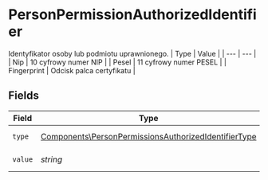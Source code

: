 # PersonPermissionAuthorizedIdentifier

Identyfikator osoby lub podmiotu uprawnionego.
| Type | Value |
| --- | --- |
| Nip | 10 cyfrowy numer NIP |
| Pesel | 11 cyfrowy numer PESEL |
| Fingerprint | Odcisk palca certyfikatu |


## Fields

| Field                                                                                                                        | Type                                                                                                                         | Required                                                                                                                     | Description                                                                                                                  |
| ---------------------------------------------------------------------------------------------------------------------------- | ---------------------------------------------------------------------------------------------------------------------------- | ---------------------------------------------------------------------------------------------------------------------------- | ---------------------------------------------------------------------------------------------------------------------------- |
| `type`                                                                                                                       | [Components\PersonPermissionsAuthorizedIdentifierType](../../Models/Components/PersonPermissionsAuthorizedIdentifierType.md) | :heavy_check_mark:                                                                                                           | Typ identyfikatora.                                                                                                          |
| `value`                                                                                                                      | *string*                                                                                                                     | :heavy_check_mark:                                                                                                           | Wartość identyfikatora.                                                                                                      |